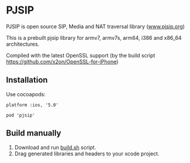 
# PJSIP

PJSIP is open source SIP, Media and NAT traversal library (www.pjsip.org)

This is a prebuilt pjsip library for armv7, armv7s, arm64, i386 and x86_64 architectures.

Compiled with the latest OpenSSL support (by the build script https://github.com/x2on/OpenSSL-for-iPhone)

## Installation

Use cocoapods:

```
platform :ios, '5.0'

pod 'pjsip'
```

## Build manually

1. Download and run [build.sh](https://github.com/chebur/pjsip/blob/master/build.sh) script.
2. Drag generated libraries and headers to your xcode project.



